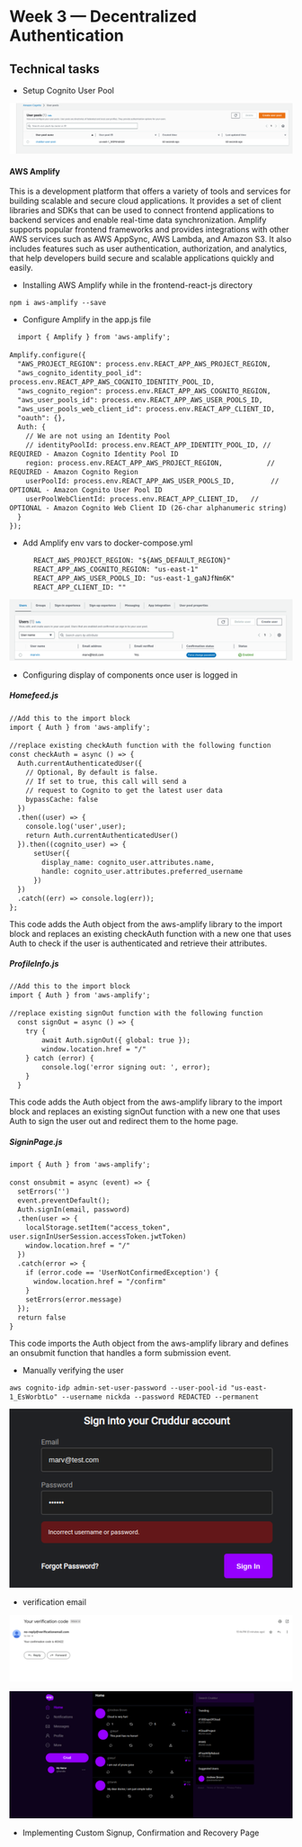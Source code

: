 # Week 3 — Decentralized Authentication

## Technical tasks

- Setup Cognito User Pool

 ![userpool](./assets/createuserpool.png)
 
 #### AWS Amplify
 This is a development platform that offers a variety of tools and services for building scalable and secure cloud applications.
 It provides a set of client libraries and SDKs that can be used to connect frontend applications to backend services and enable real-time data synchronization.
 Amplify supports popular frontend frameworks and provides integrations with other AWS services such as AWS AppSync, AWS Lambda, and Amazon S3. It also includes features such as user authentication, authorization, and analytics, that help developers build secure and scalable applications quickly and easily.

- Installing AWS Amplify while in the frontend-react-js directory

```
npm i aws-amplify --save
```

- Configure Amplify in the app.js file

```
  import { Amplify } from 'aws-amplify';

Amplify.configure({
  "AWS_PROJECT_REGION": process.env.REACT_APP_AWS_PROJECT_REGION,
  "aws_cognito_identity_pool_id": process.env.REACT_APP_AWS_COGNITO_IDENTITY_POOL_ID,
  "aws_cognito_region": process.env.REACT_APP_AWS_COGNITO_REGION,
  "aws_user_pools_id": process.env.REACT_APP_AWS_USER_POOLS_ID,
  "aws_user_pools_web_client_id": process.env.REACT_APP_CLIENT_ID,
  "oauth": {},
  Auth: {
    // We are not using an Identity Pool
    // identityPoolId: process.env.REACT_APP_IDENTITY_POOL_ID, // REQUIRED - Amazon Cognito Identity Pool ID
    region: process.env.REACT_APP_AWS_PROJECT_REGION,           // REQUIRED - Amazon Cognito Region
    userPoolId: process.env.REACT_APP_AWS_USER_POOLS_ID,         // OPTIONAL - Amazon Cognito User Pool ID
    userPoolWebClientId: process.env.REACT_APP_CLIENT_ID,   // OPTIONAL - Amazon Cognito Web Client ID (26-char alphanumeric string)
  }
});
```

- Add Amplify env vars to docker-compose.yml

```
      REACT_AWS_PROJECT_REGION: "${AWS_DEFAULT_REGION}"
      REACT_APP_AWS_COGNITO_REGION: "us-east-1"
      REACT_APP_AWS_USER_POOLS_ID: "us-east-1_gaNJfNm6K"
      REACT_APP_CLIENT_ID: ""
```

![cognitouser](./assets/createuser.png)

- Configuring display of components once user is logged in 

##### Homefeed.js

```
//Add this to the import block
import { Auth } from 'aws-amplify';

//replace existing checkAuth function with the following function
const checkAuth = async () => {
  Auth.currentAuthenticatedUser({
    // Optional, By default is false. 
    // If set to true, this call will send a 
    // request to Cognito to get the latest user data
    bypassCache: false 
  })
  .then((user) => {
    console.log('user',user);
    return Auth.currentAuthenticatedUser()
  }).then((cognito_user) => {
      setUser({
        display_name: cognito_user.attributes.name,
        handle: cognito_user.attributes.preferred_username
      })
  })
  .catch((err) => console.log(err));
};
```
This code adds the Auth object from the aws-amplify library to the import block and replaces an existing checkAuth function with a new one that uses Auth to check if the user is authenticated and retrieve their attributes.

##### ProfileInfo.js

```
//Add this to the import block
import { Auth } from 'aws-amplify';

//replace existing signOut function with the following function
  const signOut = async () => {
    try {
        await Auth.signOut({ global: true });
        window.location.href = "/"
    } catch (error) {
        console.log('error signing out: ', error);
    }
  }
```
This code adds the Auth object from the aws-amplify library to the import block and replaces an existing signOut function with a new one that uses Auth to sign the user out and redirect them to the home page.

##### SigninPage.js

```
import { Auth } from 'aws-amplify';

const onsubmit = async (event) => {
  setErrors('')
  event.preventDefault();
  Auth.signIn(email, password)
  .then(user => {
    localStorage.setItem("access_token", user.signInUserSession.accessToken.jwtToken)
    window.location.href = "/"
  })
  .catch(error => {
    if (error.code == 'UserNotConfirmedException') {
      window.location.href = "/confirm"
    }
    setErrors(error.message)
  });
  return false
}
```
This code imports the Auth object from the aws-amplify library and defines an onsubmit function that handles a form submission event.

- Manually verifying the user

```
aws cognito-idp admin-set-user-password --user-pool-id "us-east-1_EsWorbtLo" --username nickda --password REDACTED --permanent
```


![error calling calling cognito idp](./assets/error.png)

- verification email

![verification email](./assets/verificationemail.png)

![success login](./assets/successfullogin.png)

- Implementing Custom Signup, Confirmation and Recovery Page




